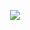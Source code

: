 <p align="center">
  <img src="https://capsule-render.vercel.app/api?type=waving&height=100&color=gradient&text=Hello!%20👋"/>
</p>
